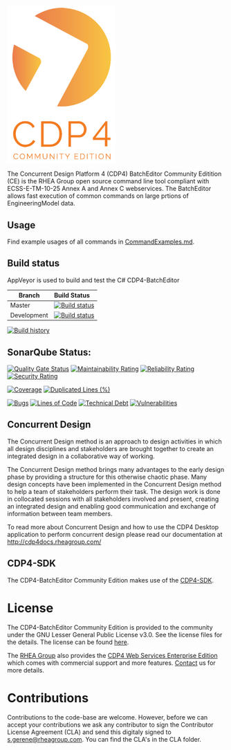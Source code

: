 <img src="https://github.com/RHEAGROUP/CDP4-IME-Community-Edition/raw/master/CDP-Community-Edition.png" width="250">

The Concurrent Design Platform 4 (CDP4) BatchEditor Community Editition (CE) is the RHEA Group open source command line tool compliant with ECSS-E-TM-10-25 Annex A and Annex C webservices. The BatchEditor allows fast execution of common commands on large prtions of EngineeringModel data.

## Usage

Find example usages of all commands in [CommandExamples.md](CommandExamples.md).

## Build status

AppVeyor is used to build and test the C# CDP4-BatchEditor

Branch | Build Status
------- | :------------
Master |  [![Build status](https://ci.appveyor.com/api/projects/status/1iv7brk6t7k3aeop/branch/master?svg=true)](https://ci.appveyor.com/project/rheagroup/cdp4-batcheditor-community-edition/branch/master)
Development |  [![Build status](https://ci.appveyor.com/api/projects/status/1iv7brk6t7k3aeop/branch/development?svg=true)](https://ci.appveyor.com/project/rheagroup/cdp4-batcheditor-community-edition/branch/development)

[![Build history](https://buildstats.info/appveyor/chart/rheagroup/cdp4-batcheditor-community-edition)](https://ci.appveyor.com/project/rheagroup/cdp4-batcheditor-community-edition)

## SonarQube Status:
[![Quality Gate Status](https://sonarcloud.io/api/project_badges/measure?project=RHEAGROUP_CDP4-BatchEditor-Community-Edition&metric=alert_status)](https://sonarcloud.io/dashboard?id=RHEAGROUP_CDP4-BatchEditor-Community-Edition)
[![Maintainability Rating](https://sonarcloud.io/api/project_badges/measure?project=RHEAGROUP_CDP4-BatchEditor-Community-Edition&metric=sqale_rating)](https://sonarcloud.io/dashboard?id=RHEAGROUP_CDP4-BatchEditor-Community-Edition)
[![Reliability Rating](https://sonarcloud.io/api/project_badges/measure?project=RHEAGROUP_CDP4-BatchEditor-Community-Edition&metric=reliability_rating)](https://sonarcloud.io/dashboard?id=RHEAGROUP_CDP4-BatchEditor-Community-Edition)
[![Security Rating](https://sonarcloud.io/api/project_badges/measure?project=RHEAGROUP_CDP4-BatchEditor-Community-Edition&metric=security_rating)](https://sonarcloud.io/dashboard?id=RHEAGROUP_CDP4-BatchEditor-Community-Edition)

[![Coverage](https://sonarcloud.io/api/project_badges/measure?project=RHEAGROUP_CDP4-BatchEditor-Community-Edition&metric=coverage)](https://sonarcloud.io/dashboard?id=RHEAGROUP_CDP4-BatchEditor-Community-Edition)
[![Duplicated Lines (%)](https://sonarcloud.io/api/project_badges/measure?project=RHEAGROUP_CDP4-BatchEditor-Community-Edition&metric=duplicated_lines_density)](https://sonarcloud.io/dashboard?id=RHEAGROUP_CDP4-BatchEditor-Community-Edition)

[![Bugs](https://sonarcloud.io/api/project_badges/measure?project=RHEAGROUP_CDP4-BatchEditor-Community-Edition&metric=bugs)](https://sonarcloud.io/dashboard?id=RHEAGROUP_CDP4-BatchEditor-Community-Edition)
[![Lines of Code](https://sonarcloud.io/api/project_badges/measure?project=RHEAGROUP_CDP4-BatchEditor-Community-Edition&metric=ncloc)](https://sonarcloud.io/dashboard?id=RHEAGROUP_CDP4-BatchEditor-Community-Edition)
[![Technical Debt](https://sonarcloud.io/api/project_badges/measure?project=RHEAGROUP_CDP4-BatchEditor-Community-Edition&metric=sqale_index)](https://sonarcloud.io/dashboard?id=RHEAGROUP_CDP4-BatchEditor-Community-Edition)
[![Vulnerabilities](https://sonarcloud.io/api/project_badges/measure?project=RHEAGROUP_CDP4-BatchEditor-Community-Edition&metric=vulnerabilities)](https://sonarcloud.io/dashboard?id=RHEAGROUP_CDP4-BatchEditor-Community-Edition)

## Concurrent Design

The Concurrent Design method is an approach to design activities in which all design disciplines and stakeholders are brought together to create an integrated design in a collaborative way of working.

The Concurrent Design method brings many advantages to the early design phase by providing a structure for this otherwise chaotic phase. Many design concepts have been implemented in the Concurrent Design method to help a team of stakeholders perform their task. The design work is done in collocated sessions with all stakeholders involved and present, creating an integrated design and enabling good communication and exchange of information between team members.

To read more about Concurrent Design and how to use the CDP4 Desktop application to perform concurrent design please read our documentation at http://cdp4docs.rheagroup.com/

## CDP4-SDK

The CDP4-BatchEditor Community Edition makes use of the [CDP4-SDK](http://sdk.cdp4.org/).

# License

The CDP4-BatchEditor Community Edition is provided to the community under the GNU Lesser General Public License v3.0. See the license files for the details. The license can be found [here](LICENSE).

The [RHEA Group](https://www.rheagroup.com) also provides the [CDP4 Web Services Enterprise Edition](https://github.com/RHEAGROUP/CDP4-WebServices-Community-Edition/wiki/CDP4-Web-Services-Enterprise-Edition) which comes with commercial support and more features. [Contact](https://www.rheagroup.com/contact) us for more details.

# Contributions

Contributions to the code-base are welcome. However, before we can accept your contributions we ask any contributor to sign the Contributor License Agreement (CLA) and send this digitaly signed to s.gerene@rheagroup.com. You can find the CLA's in the CLA folder.